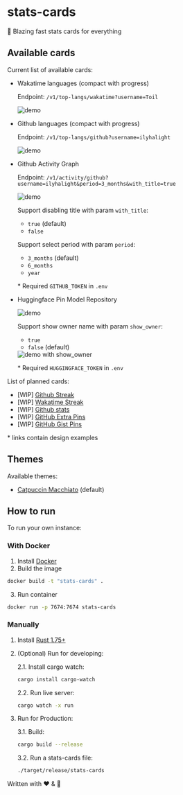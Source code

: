 # stats-cards

🦀 Blazing fast stats cards for everything

## Available cards

Current list of available cards:

- Wakatime languages (compact with progress)

  Endpoint: `/v1/top-langs/wakatime?username=Toil`

   <img src="https://stats-cards.toil.cc/v1/top-langs/wakatime?username=Toil" alt="demo" />

- Github languages (compact with progress)

  Endpoint: `/v1/top-langs/github?username=ilyhalight`

   <img src="https://stats-cards.toil.cc/v1/top-langs/github?username=ilyhalight" alt="demo" />

- Github Activity Graph

  Endpoint: `/v1/activity/github?username=ilyhalight&period=3_months&with_title=true`

   <img src="https://stats-cards.toil.cc/v1/activity/github?username=ilyhalight&period=3_months&with_title=true" alt="demo" />

  Support disabling title with param `with_title`:

  - `true` (default)
  - `false`

  Support select period with param `period`:

  - `3_months` (default)
  - `6_months`
  - `year`

  \* Required `GITHUB_TOKEN` in `.env`

- Huggingface Pin Model Repository

   <img src="https://stats-cards.toil.cc/v1/pin/huggingface?username=openai&repo=whisper-large-v3-turbo" alt="demo" />

  Support show owner name with param `show_owner`:

  - `true`
  - `false` (default)

   <img src="https://stats-cards.toil.cc/v1/pin/huggingface?username=openai&repo=whisper-large-v3-turbo" alt="demo with show_owner" />

  \* Required `HUGGINGFACE_TOKEN` in `.env`

List of planned cards:

- [WIP] [Github Streak](https://github.com/DenverCoder1/github-readme-streak-stats)
- [WIP] [Wakatime Streak](https://github.com/DenverCoder1/github-readme-streak-stats)
- [WIP] [Github stats](https://github.com/anuraghazra/github-readme-stats)
- [WIP] [GitHub Extra Pins](https://github.com/anuraghazra/github-readme-stats)
- [WIP] [GitHub Gist Pins](https://github.com/anuraghazra/github-readme-stats)

\* links contain design examples

## Themes

Available themes:

- [Catpuccin Macchiato](https://github.com/catppuccin/catppuccin) (default)

## How to run

To run your own instance:

### With Docker

1. Install [Docker](https://www.docker.com/)
2. Build the image

```bash
docker build -t "stats-cards" .
```

3. Run container

```bash
docker run -p 7674:7674 stats-cards
```

### Manually

1. Install [Rust 1.75+](https://www.rust-lang.org/learn/get-started)

2. (Optional) Run for developing:

   2.1. Install cargo watch:

   ```bash
   cargo install cargo-watch
   ```

   2.2. Run live server:

   ```bash
   cargo watch -x run
   ```

3. Run for Production:

   3.1. Build:

   ```bash
   cargo build --release
   ```

   3.2. Run a stats-cards file:

   ```bash
   ./target/release/stats-cards
   ```

Written with ❤️ & 🦀
